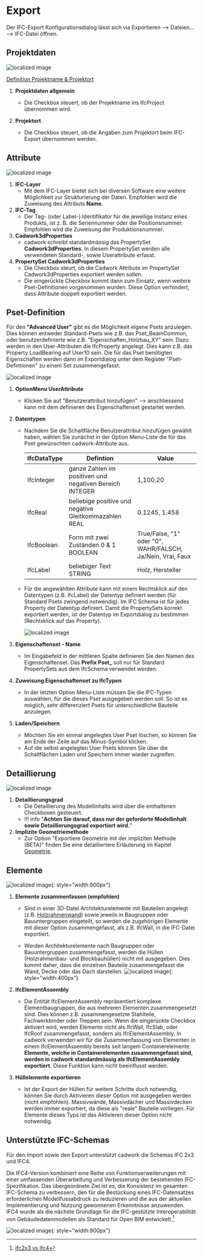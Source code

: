 # Export

Der IFC-Export Konfigurationsdialog lässt sich via Exportieren --> Dateien... --> IFC-Datei öffnen. 

## Projektdaten
![localized image](../img/config1.png)

[Definition Projektname & Projektort](../2.Modellierung/modelling.de.md#ifcproject-ifcsite)

1. **Projektdaten allgemein**
    * Die Checkbox steuert, ob der Projektname ins IfcProject übernommen wird. 

2. **Projektort**
    * Die Checkbox steuert, ob die Angaben zum Projektort beim IFC-Export übernommen werden. 

## Attribute

![localized image](../img/config2.png)

1. **IFC-Layer**
    * Mit dem IFC-Layer bietet sich bei diversen Software eine weitere Möglichkeit zur Strukturierung der Daten. Empfohlen wird die Zuweisung des Attributs **Name**. 
2. **IFC-Tag**
    * Der Tag- (oder Label-) Identifikator für die jeweilige Instanz eines Produkts, ist z. B. die Seriennummer oder die Positionsnummer. Empfohlen wird die Zuweisung der Produktionsnummer. 
3. **Cadwork3dProperties**
    * cadwork schreibt standardmässig das PropertySet **Cadwork3dProperties**. In diesem PropertySet werden alle verwendeten Standard-, sowie Userattribute erfasst. 
4. **PropertySet Cadwork3dProperties**
    * Die Checkbox steurt, ob die Cadwork Attribute im PropertySet Cadwork3dProperties exportiert werden sollen. 
    * Die eingerückte Checkbox kommt dann zum Einsatz, wenn weitere Pset-Definitionen vorgenommen wurden. Diese Option verhindert, dass Attribute doppelt exportiert werden. 

##  Pset-Definition

Für den **"Advanced User"** gibt es die Möglichkeit eigene Psets anzulegen. Dies können entweder Standard-Psets wie z.B. das Pset_BeamCommon, oder benutzerdefinierte wie z.B. "Eigenschaften_Holzbau_XY" sein. 
Dazu werden in den User-Attributen die IfcProperty angelegt. Dies kann z.B. das Property LoadBearing auf User10 sein. Die für das Pset benötigten Eigenschaften werden dann im Exportdialog unter dem Register "Pset-Defintionen" zu einem Set zusammengefasst. 

![localized image](../img/config3.png)

1. **OptionMenu UserAttribute**
    * Klicken Sie auf "Benutzerattribut hinzufügen" --> anschliessend kann mit dem definieren des Eigenschaftenset gestartet werden. 
2. **Datentypen** 
    * Nachdem Sie die Schaltfläche Benutzerattribut hinzufügen gewählt haben, wählen Sie zunächst in der Option Menu-Liste die für das Pset gewünschten cadwork-Attribute aus. 
    
        IfcDataType             | Defintion                                                 | Value         
        ------------------------|-----------------------------------------------------------|-----------------------------------
        IfcInteger              | ganze Zahlen im positiven und negativen Bereich INTEGER   | 1,100,20        
        IfcReal	                | beliebige positive und negative Gleitkommazahlen REAL     | 0.1245, 1.458	                      
        IfcBoolean	            | Form mit zwei Zuständen 0 & 1 BOOLEAN                     | True/False, "1" oder "0", WAHR/FALSCH, Ja/Nein, Vrai, Faux
        IfcLabel                | beliebiger Text STRING                                    | Holz, Hersteller      

    * Für die angewählten Attribute kann mit einem Rechtsklick auf den Datentypen (z.B. IfcLabel) der Datentyp definiert werden (für Standard Psets zwingend notwendig). Im IFC Schema ist für jedes Property der Datentyp definiert. Damit die PropertySets korrekt exportiert werden, ist der Datentyp im Exportdialog zu bestimmen (Rechtsklick auf das Property).

        ![localized image](../img/pset.gif)

3. **Eigenschaftenset - Name**
    * Im Eingabefeld in der mittleren Spalte definieren Sie den Namen des Eigenschaftenset. Das **Prefix Pset_** soll nur für Standard PropertySets aus dem IfcSchema verwendet werden. 

4. **Zuweisung Eigenschaftenset zu IfcTypen**
    * In der letzten Option Menu-Liste müssen Sie die IFC-Typen auswählen, für die dieses Pset ausgegeben werden soll. So ist es möglich, sehr differenziert Psets für unterschiedliche Bauteile anzulegen.

5. **Laden/Speichern**
    * Möchten Sie ein einmal angelegtes User Pset löschen, so können Sie am Ende der Zeile auf das Minus-Symbol klicken.
    * Auf die selbst angelegten User Psets können Sie über die Schaltflächen Laden und Speichern immer wieder zugreifen.



## Detaillierung

![localized image](../img/config4.png)

1. **Detaillierungsgrad** 
    * Die Detaillierung des Modellinhalts wird über die enthaltenen Checkboxen gesteuert. 
    * !!! info "**Achten Sie darauf, dass nur der geforderte Modellinhalt sowie Detaillierungsgrad exportiert wird.**"
2. **Implizite Geometriemethode**
    * Zur Option "Exportiere Geometrie mit der impliziten Methode (BETA)" finden Sie eine detailliertere Erläuterung im Kapitel [Geometrie](../index.md#geometrie).


## Elemente

![localized image](../img/config5.png){: style="width:900px"}

1. **Elemente zusammenfassen (empfohlen)**
    * Sind in einer 3D-Datei Architekturelemente mit Bauteilen angelegt (z.B. [Holzrahmenwand](../5.Beispiele/examples.de.md#holzrahmenbauwand)) sowie jeweils in Baugruppen oder Bauuntergruppen eingeteilt, so werden die zugehörigen Elemente mit dieser Option zusammengefasst, als z.B. IfcWall, in die IFC-Datei exportiert.

    * Werden Architekturelemente nach Baugruppen oder Bauuntergruppen zusammengefasst, werden die Hüllen (Holzrahmenbau- und Blockbauhüllen) nicht mit ausgegeben. Dies kommt daher, dass die einzelnen Bauteile zusammengefasst die Wand, Decke oder das Dach darstellen.
    ![localized image](../img/wall.png "https://standards.buildingsmart.org/IFC/DEV/IFC4_3/RC1/HTML/schema/ifcsharedbldgelements/lexical/ifcwallelementedcase.htm"){: style="width:400px"}

2. **IfcElementAssembly**

    * Die Entität IfcElementAssembly repräsentiert komplexe Elementbaugruppen, die aus mehreren Elementen zusammengesetzt sind. Dies können z.B. zusammengesetzte Stahlteile, Fachwerkbinder oder Treppen sein. Wenn die eingerückte Checkbox aktiviert wird, werden Elemente nicht als IfcWall, IfcSlab, oder IfcRoof zusammengefasst, sondern als IfcElementAssembly. 
    In cadwork verwenden wir für die Zusammenfassung von Elementen in einem IfcElementAssembly bereits seit langem Containerelemente. **Elemente, welche in Containerelementen zusammengefasst sind, werden in cadwork standardmässig als IfcElementAssembly exportiert.** Diese Funktion kann nicht beeinflusst werden. 


3. **Hüllelemente exportieren**

    * Ist der Export der Hüllen für weitere Schritte doch notwendig, können Sie durch Aktivieren dieser Option mit ausgegeben werden (nicht empfohlen). Massivwände, Massivdächer und Massivdecken werden immer exportiert, da diese als "reale" Bauteile vorliegen. Für Elemente dieses Typs ist das Aktivieren dieser Option nicht notwendig.


## Unterstützte IFC-Schemas
Für den Import sowie den Export unterstützt cadwork die Schemas IFC 2x3 und IFC4. <br/>

Die IFC4-Version kombiniert eine Reihe von Funktionserweiterungen mit einer umfassenden Überarbeitung und Verbesserung der bestehenden IFC-Spezifikation. Das übergeordnete Ziel ist es, die Konsistenz im gesamten IFC-Schema zu verbessern, den für die Bestückung eines IFC-Datensatzes erforderlichen Modellfussabdruck zu reduzieren und die aus der aktuellen Implementierung und Nutzung gewonnenen Erkenntnisse anzuwenden. IFC4 wurde als die nächste Grundlage für die IFC-gestützte Interoperabilität von Gebäudedatenmodellen als Standard für Open BIM entwickelt.[^6]

![localized image](../img/version.gif){: style="width:900px"}


[^6]: [ifc2x3 vs ifc4](https://standards.buildingsmart.org/IFC/DEV/IFC4_2/FINAL/HTML/annex/annex-f/ifc2x3-to-ifc4/index.htm)